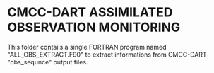 # CMCC-DART ASSIMILATED OBSERVATION MONITORING
This folder contails a single FORTRAN program named "ALL_OBS_EXTRACT.F90" to extract informations from  CMCC-DART "obs_sequnce" output files.
 
